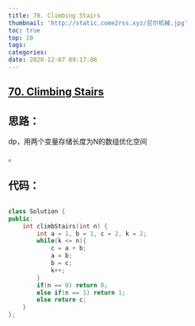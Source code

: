 ```yaml
---
title: 70. Climbing Stairs
thumbnail: 'http://static.come2rss.xyz/尼尔机械.jpg'
toc: true
top: 10
tags:
categories:
date: 2020-12-07 09:17:08
---
```


## [70. Climbing Stairs](https://leetcode-cn.com/problems/climbing-stairs/)



## 思路：

dp，用两个变量存储长度为N的数组优化空间

。<!-- more --> 

## 代码：

```c++

class Solution {
public:
    int climbStairs(int n) {
        int a = 1, b = 1, c = 2, k = 2;
        while(k <= n){
            c = a + b;
            a = b;
            b = c;            
            k++;
        }
        if(n == 0) return 0;
        else if(n == 1) return 1;
        else return c;
    }
};
```